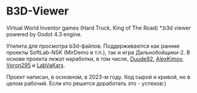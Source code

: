 # B3D-Viewer
Virtual World Inventor games (Hard Truck, King of The Road) *.b3d viewer powered by Godot 4.3 engine.

Утилита для просмотра b3d-файлов. Поддерживаются как ранние проекты SoftLab-NSK (MirDemo и т.п.), так и игра Дальнобойщики-2.
В основе проекта лежат наработки, в том числе, [Duude92](https://github.com/Duude92), [AlexKimov](https://github.com/AlexKimov), [Voron295](https://github.com/Voron295) и [LabVaKars](https://github.com/LabVaKars).

Проект написан, в основном, в 2023-м году. Код сырой и кривой, но в целом рабочий. Если кто решится доработать это - успехов:)
